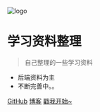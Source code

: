 ![logo](//ghost.oss.sherlocky.com/Fo58f32lahSftASkDjWsWwmrCmw_-thumb)

# 学习资料整理

> 自己整理的一些学习资料

* 后端资料为主
* 不断完善中。。

[GitHub](//github.com/y836097668/learning/)
[博客](//halo.sherlocky.com/)
[戳我开始~](/interview/)